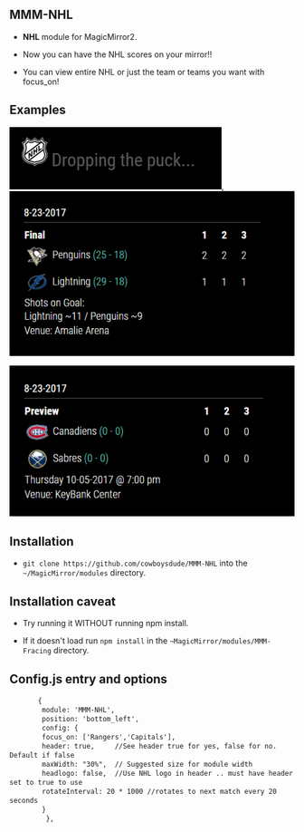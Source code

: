 ## MMM-NHL

* **NHL** module for MagicMirror2.

* Now you can have the NHL scores on your mirror!!  

* You can view entire NHL or just the team or teams you want with focus_on!

## Examples

![](examples/start.png), ![](examples/focus.png)

![](examples/2.PNG)

## Installation

* `git clone https://github.com/cowboysdude/MMM-NHL` into the `~/MagicMirror/modules` directory.

## Installation caveat

* Try running it WITHOUT running npm install.

* If it doesn't load run `npm install` in the `~MagicMirror/modules/MMM-Fracing` directory.

## Config.js entry and options

           {
            module: 'MMM-NHL',
            position: 'bottom_left',
            config: {
			focus_on: ['Rangers','Capitals'],
			header: true,     //See header true for yes, false for no.  Default if false
			maxWidth: "30%",  // Suggested size for module width
			headlogo: false,  //Use NHL logo in header .. must have header set to true to use
			rotateInterval: 20 * 1000 //rotates to next match every 20 seconds
			}
             },
	


